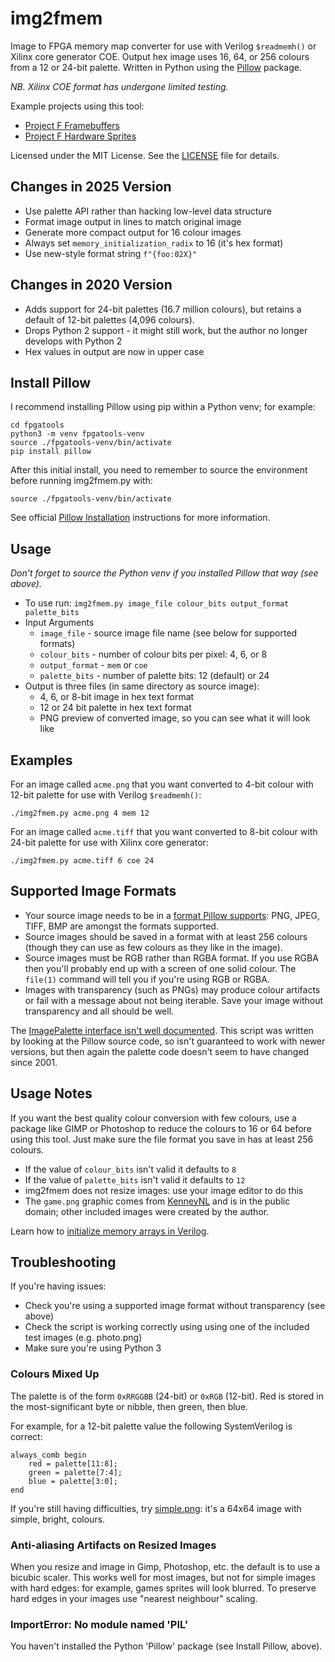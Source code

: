 # img2fmem

Image to FPGA memory map converter for use with Verilog `$readmemh()` or Xilinx core generator COE.
Output hex image uses 16, 64, or 256 colours from a 12 or 24-bit palette.
Written in Python using the [Pillow](https://pillow.readthedocs.io) package.

_NB. Xilinx COE format has undergone limited testing._

Example projects using this tool:

* [Project F Framebuffers](https://projectf.io/posts/framebuffers/)
* [Project F Hardware Sprites](https://projectf.io/posts/hardware-sprites/)

Licensed under the MIT License. See the [LICENSE](../LICENSE) file for details.

## Changes in 2025 Version

* Use palette API rather than hacking low-level data structure
* Format image output in lines to match original image
* Generate more compact output for 16 colour images
* Always set `memory_initialization_radix` to 16 (it's hex format)
* Use new-style format string `f"{foo:02X}"`

## Changes in 2020 Version

* Adds support for 24-bit palettes (16.7 million colours), but retains a default of 12-bit palettes (4,096 colours).
* Drops Python 2 support - it might still work, but the author no longer develops with Python 2
* Hex values in output are now in upper case

## Install Pillow

I recommend installing Pillow using pip within a Python venv; for example:

```shell
cd fpgatools
python3 -m venv fpgatools-venv
source ./fpgatools-venv/bin/activate
pip install pillow
```

After this initial install, you need to remember to source the environment before running img2fmem.py with:

```shell
source ./fpgatools-venv/bin/activate
```

See official [Pillow Installation](https://pillow.readthedocs.io/en/stable/installation.html) instructions for more information.

## Usage

_Don't forget to source the Python venv if you installed Pillow that way (see above)._

* To use run: `img2fmem.py image_file colour_bits output_format palette_bits`
* Input Arguments
  * `image_file` - source image file name (see below for supported formats)
  * `colour_bits` - number of colour bits per pixel: 4, 6, or 8
  * `output_format` - `mem` or `coe`
  * `palette_bits` - number of palette bits: 12 (default) or 24
* Output is three files (in same directory as source image):
  * 4, 6, or 8-bit image in hex text format
  * 12 or 24 bit palette in hex text format
  * PNG preview of converted image, so you can see what it will look like

## Examples

For an image called `acme.png` that you want converted to 4-bit colour with 12-bit palette for use with Verilog `$readmemh()`:

    ./img2fmem.py acme.png 4 mem 12

For an image called `acme.tiff` that you want converted to 8-bit colour with 24-bit palette for use with Xilinx core generator:

    ./img2fmem.py acme.tiff 6 coe 24

## Supported Image Formats

* Your source image needs to be in a [format Pillow supports](http://pillow.readthedocs.io/en/latest/handbook/image-file-formats.html): PNG, JPEG, TIFF, BMP are amongst the formats supported.
* Source images should be saved in a format with at least 256 colours (though they can use as few colours as they like in the image).
* Source images must be RGB rather than RGBA format. If you use RGBA then you'll probably end up with a screen of one solid colour. The `file(1)` command will tell you if you're using RGB or RGBA.
* Images with transparency (such as PNGs) may produce colour artifacts or fail with a message about not being iterable. Save your image without transparency and all should be well.

The [ImagePalette interface isn't well documented](https://pillow.readthedocs.io/en/stable/reference/ImagePalette.html). This script was written by looking at the Pillow source code, so isn't guaranteed to work with newer versions, but then again the palette code doesn't seem to have changed since 2001.

## Usage Notes

If you want the best quality colour conversion with few colours, use a package like GIMP or Photoshop to reduce the colours to 16 or 64 before using this tool. Just make sure the file format you save in has at least 256 colours.

* If the value of `colour_bits` isn't valid it defaults to `8`
* If the value of `palette_bits` isn't valid it defaults to `12`
* img2fmem does not resize images: use your image editor to do this
* The `game.png` graphic comes from [KenneyNL](https://opengameart.org/content/space-shooter-redux) and is in the public domain; other included images were created by the author.

Learn how to [initialize memory arrays in Verilog](https://projectf.io/posts/initialize-memory-in-verilog/).

## Troubleshooting

If you're having issues:

* Check you're using a supported image format without transparency (see above)
* Check the script is working correctly using using one of the included test images (e.g. photo.png)
* Make sure you're using Python 3

### Colours Mixed Up

The palette is of the form `0xRRGGBB` (24-bit) or `0xRGB` (12-bit). Red is stored in the most-significant byte or nibble, then green, then blue.

For example, for a 12-bit palette value the following SystemVerilog is correct:

    always_comb begin
        red = palette[11:8];
        green = palette[7:4];
        blue = palette[3:0];
    end

If you're still having difficulties, try [simple.png](img2fmem/test/simple.png): it's a 64x64 image with simple, bright, colours.

### Anti-aliasing Artifacts on Resized Images

When you resize and image in Gimp, Photoshop, etc. the default is to use a bicubic scaler. This works well for most images, but not for simple images with hard edges: for example, games sprites will look blurred. To preserve hard edges in your images use "nearest neighbour" scaling.

### ImportError: No module named 'PIL'

You haven't installed the Python 'Pillow' package (see Install Pillow, above).
